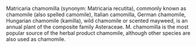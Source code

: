 Matricaria chamomilla (synonym: Matricaria recutita), commonly known as chamomile (also spelled camomile), Italian camomilla, German chamomile, Hungarian chamomile (kamilla), wild chamomile or scented mayweed, is an annual plant of the composite family Asteraceae. M. chamomilla is the most popular source of the herbal product chamomile, although other species are also used as chamomile.
